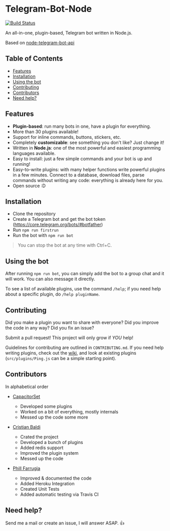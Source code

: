 # Telegram-Bot-Node

[![Build Status](https://travis-ci.org/crisbal/Telegram-Bot-Node.svg?branch=es6)](https://travis-ci.org/crisbal/Telegram-Bot-Node)

An all-in-one, plugin-based, Telegram bot written in Node.js. 

<!-- See it in action on `@Factotum_Bot` -->

Based on [node-telegram-bot-api](https://github.com/yagop/node-telegram-bot-api) 

<!-- START doctoc generated TOC please keep comment here to allow auto update -->
<!-- DON'T EDIT THIS SECTION, INSTEAD RE-RUN doctoc TO UPDATE -->
## Table of Contents

- [Features](#features)
- [Installation](#installation)
- [Using the bot](#using-the-bot)
- [Contributing](#contributing)
- [Contributors](#contributors)
- [Need help?](#need-help)

<!-- END doctoc generated TOC please keep comment here to allow auto update -->

## Features
  
* **Plugin-based**: run many bots in one, have a plugin for everything.
* More than 30 plugins available!
* Support for inline commands, buttons, stickers, etc.
* Completely **customizable**: see something you don't like? Just change it!
* Written in **Node.js**: one of the most powerful and easiest programming languages available.
* Easy to install: just a few simple commands and your bot is up and running!
* Easy-to-write plugins: with many helper functions write powerful plugins in a few minutes. Connect to a database, download files, parse commands without writing any code: everything is already here for you.
* Open source :D

## Installation

* Clone the repository
* Create a Telegram bot and get the bot token (https://core.telegram.org/bots/#botfather)
* Run `npm run firstrun`
* Run the bot with `npm run bot`
>You can stop the bot at any time with Ctrl+C.

## Using the bot

After running `npm run bot`, you can simply add the bot to a group chat and it will work. You can also message it directly.

To see a list of available plugins, use the command `/help`; if you need help about a specific plugin, do `/help pluginName`.

## Contributing

Did you make a plugin you want to share with everyone? Did you improve the code in any way? Did you fix an issue?

Submit a pull request! This project will only grow if *YOU* help!

Guidelines for contributing are outlined in `CONTRIBUTING.md`. If you need help writing plugins, check out the [wiki](https://github.com/crisbal/Telegram-Bot-Node/wiki), and look at existing plugins (`src/plugins/Ping.js` can be a simple starting point).

## Contributors
In alphabetical order

* [CapacitorSet](https://github.com/CapacitorSet/)
    * Developed some plugins
    * Worked on a bit of everything, mostly internals
    * Messed up the code some more

* [Cristian Baldi](https://github.com/crisbal/)
    * Crated the project
    * Developed a bunch of plugins
    * Added redis support
    * Improved the plugin system
    * Messed up the code
    
* [Phill Farrugia](https://github.com/phillfarrugia/)
    * Improved & documented the code
    * Added Heroku Integration
    * Created Unit Tests
    * Added automatic testing via Travis CI 
    
## Need help?
Send me a mail or create an issue, I will answer ASAP. :+1:
